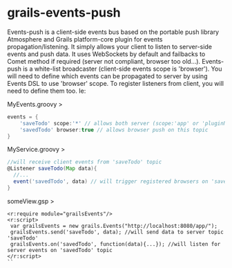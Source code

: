 grails-events-push
==================

Events-push is a client-side events bus based on the portable push library Atmosphere and Grails platform-core plugin for events
propagation/listening. It simply allows your client to listen to server-side events and push data. It uses WebSockets by default
and failbacks to Comet method if required (server not compliant, browser too old...).
Events-push is a white-list broadcaster (client-side events scope is 'browser'). You will need to define which events can be
 propagated to server by using Events DSL to use 'browser' scope. To register listeners from client, you will need to
 define them too. Ie:

MyEvents.groovy >

```groovy
events = {
    'saveTodo' scope:'*' // allows both server (scope:'app' or 'pluginName') and client (scope:'browser') to send data over this topic
    'savedTodo' browser:true // allows browser push on this topic
}
```


MyService.groovy >
```groovy
//will receive client events from 'saveTodo' topic
@Listener saveTodo(Map data){
  //...
  event('savedTodo', data) // will trigger registered browsers on 'savedTodo' topic
}
```

someView.gsp >
````gsp
<r:require module="grailsEvents"/>
<r:script>
 var grailsEvents = new grails.Events("http://localhost:8080/app/");
 grailsEvents.send('saveTodo', data); //will send data to server topic 'saveTodo'
 grailsEvents.on('savedTodo', function(data){...}); //will listen for server events on 'savedTodo' topic
</r:script>
``